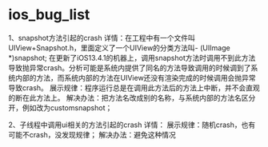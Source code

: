# ios_bug_list

1、snapshot方法引起的crash
详情：在工程中有一个文件叫UIView+Snapshot.h，里面定义了一个UIView的分类方法叫- (UIImage *)snapshot; 在更新了iOS13.4.1的机器上，调用snapshot方法时调用不到此方法导致抛异常crash。分析可能是系统内提供了同名的方法导致调用的时候调到了系统内部的方法，而系统内部的方法在UIView还没有渲染完成的时候调用会抛异常导致crash。
展示规律：程序运行总是在调用此方法后的方法上中断，并不会直观的断在此方法上。
解决办法：把方法名改成别的名称，与系统内部的方法名区分开，例如改为customsnapshot；

2、子线程中调用ui相关的方法引起的crash
详情：
展示规律：随机crash，也有可能不crash，没发现规律；
解决办法：避免这种情况

